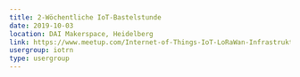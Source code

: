 ```yaml
---
title: 2-Wöchentliche IoT-Bastelstunde
date: 2019-10-03
location: DAI Makerspace, Heidelberg
link: https://www.meetup.com/Internet-of-Things-IoT-LoRaWan-Infrastruktur-4-RheinNeckar/events/htcqhqyznbfb/
usergroup: iotrn
type: usergroup
---
```


